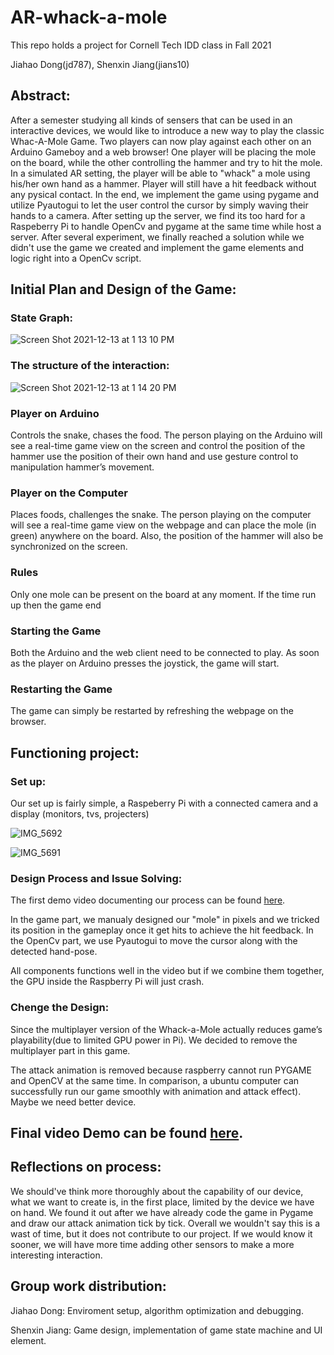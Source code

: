 # AR-whack-a-mole
This repo holds a project for Cornell Tech IDD class in Fall 2021

Jiahao Dong(jd787), Shenxin Jiang(jians10)


## Abstract:

After a semester studying all kinds of sensers that can be used in an interactive devices, we would like to introduce a new way to play the classic Whac-A-Mole Game. Two players can now play against each other on an Arduino Gameboy and a web browser! One player will be placing the mole on the board, while the other controlling the hammer and try to hit the mole. In a simulated AR setting, the player will be able to "whack" a mole using his/her own hand as a hammer. Player will still have a hit feedback without any pysical contact. In the end, we implement the game using pygame and utilize Pyautogui to let the user control the cursor by simply waving their hands to a camera. After setting up the server, we find its too hard for a Raspeberry Pi to handle OpenCv and pygame at the same time while host a server. After several experiment, we finally reached a solution while we didn't use the game we created and implement the game elements and logic right into a OpenCv script. 

## Initial Plan and Design of the Game:

### State Graph:
![Screen Shot 2021-12-13 at 1 13 10 PM](https://user-images.githubusercontent.com/61925885/145865967-265af52a-0b59-4219-8bec-2153f0c89762.png)

### The structure of the interaction:
![Screen Shot 2021-12-13 at 1 14 20 PM](https://user-images.githubusercontent.com/61925885/145866138-4fcb48c6-d354-4307-a83b-02878c5d5347.png)

### Player on Arduino
Controls the snake, chases the food.
The person playing on the Arduino will see a real-time game view on the screen and control the position of the hammer use the position of their own hand and use gesture control to manipulation hammer’s movement.

### Player on the Computer
Places foods, challenges the snake.
The person playing on the computer will see a real-time game view on the webpage and can place the mole (in green) anywhere on the board. Also, the position of the hammer will also be synchronized on the screen.

### Rules
Only one mole can be present on the board at any moment. If the time run up then the game end

### Starting the Game
Both the Arduino and the web client need to be connected to play. As soon as the player on Arduino presses the joystick, the game will start.

### Restarting the Game
The game can simply be restarted by refreshing the webpage on the browser.


## Functioning project:

### Set up:
Our set up is fairly simple, a Raspeberry Pi with a connected camera and a display (monitors, tvs, projecters)

![IMG_5692](https://user-images.githubusercontent.com/61925885/145867526-39345ca1-41ca-494d-bbe6-51d80676cd4e.jpg)

![IMG_5691](https://user-images.githubusercontent.com/61925885/145867534-d2696f39-6692-4dcb-9345-4ebb7ae52dc2.jpg)

### Design Process and Issue Solving:

The first demo video documenting our process can be found [here](https://www.youtube.com/watch?v=FOm_WkcUAoI).

In the game part, we manualy designed our "mole" in pixels and we tricked its position in the gameplay once it get hits to achieve the hit feedback. In the OpenCv part, we use Pyautogui to move the cursor along with the detected hand-pose. 

All components functions well in the video but if we combine them together, the GPU inside the Raspberry Pi will just crash.

### Chenge the Design:

Since the multiplayer version of the Whack-a-Mole actually reduces game’s playability(due to limited GPU power in Pi). We decided to remove the multiplayer part in this game.

The attack animation is removed because raspberry cannot run PYGAME and OpenCV at the same time. In comparison, a ubuntu computer can successfully run our game smoothly with animation and attack effect). Maybe we need better device.

## Final video Demo can be found [here]().

## Reflections on process:
We should've think more thoroughly about the capability of our device, what we want to create is, in the first place, limited by the device we have on hand. We found it out after we have already code the game in Pygame and draw our attack animation tick by tick. Overall we wouldn't say this is a wast of time, but it does not contribute to our project. If we would know it sooner, we will have more time adding other sensors to make a more interesting interaction.


## Group work distribution:

Jiahao Dong: Enviroment setup, algorithm optimization and debugging.

Shenxin Jiang: Game design, implementation of game state machine and UI element.


